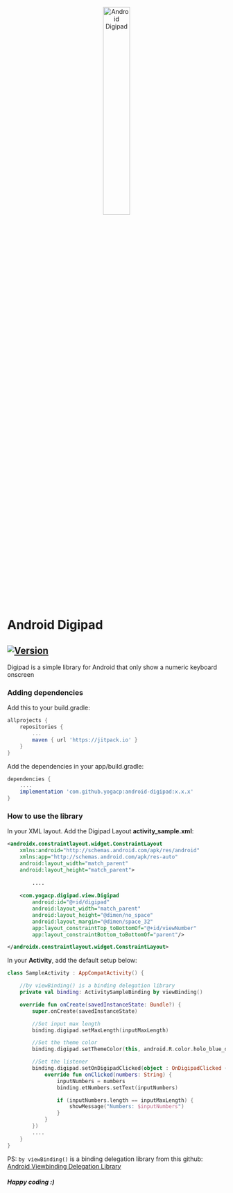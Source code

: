 <p align="center">
<img alt="Android Digipad" src="https://raw.githubusercontent.com/yogacp/android-digipad/f81985354e931959da5d9b6747834d015af1726a/assets/digipad_sample.gif" width="35%" />
</p>

Android Digipad
========================================================
[![Version](https://img.shields.io/badge/version-0.1.0-green)](https://github.com/yogacp/android-digipad/releases/tag/0.1.0) 
----------------------------------------------------------

Digipad is a simple library for Android that only show a numeric keyboard onscreen

### Adding dependencies
Add this to your build.gradle:
```groovy
allprojects {
	repositories {
		...
		maven { url 'https://jitpack.io' }
	}
}
```

Add the dependencies in your app/build.gradle:
```groovy
dependencies {
    ....
    implementation 'com.github.yogacp:android-digipad:x.x.x'
}
```

### How to use the library
In your XML layout. Add the Digipad Layout **activity_sample.xml**:
```xml
<androidx.constraintlayout.widget.ConstraintLayout
    xmlns:android="http://schemas.android.com/apk/res/android"
    xmlns:app="http://schemas.android.com/apk/res-auto"
    android:layout_width="match_parent"
    android:layout_height="match_parent">
    
        ....
        
    <com.yogacp.digipad.view.Digipad
        android:id="@+id/digipad"
        android:layout_width="match_parent"
        android:layout_height="@dimen/no_space"
        android:layout_margin="@dimen/space_32"
        app:layout_constraintTop_toBottomOf="@+id/viewNumber"
        app:layout_constraintBottom_toBottomOf="parent"/>

</androidx.constraintlayout.widget.ConstraintLayout>
```

In your **Activity**, add the default setup below:
```kotlin
class SampleActivity : AppCompatActivity() {

    //by viewBinding() is a binding delegation library
    private val binding: ActivitySampleBinding by viewBinding()

    override fun onCreate(savedInstanceState: Bundle?) {
        super.onCreate(savedInstanceState)

        //Set input max length
        binding.digipad.setMaxLength(inputMaxLength)

        //Set the theme color
        binding.digipad.setThemeColor(this, android.R.color.holo_blue_dark)

        //Set the listener
        binding.digipad.setOnDigipadClicked(object : OnDigipadClicked {
            override fun onClicked(numbers: String) {
                inputNumbers = numbers
                binding.etNumbers.setText(inputNumbers)

                if (inputNumbers.length == inputMaxLength) {
                    showMessage("Numbers: $inputNumbers")
                }
            }
        })
        ....
    }
}
```

PS: `by viewBinding()` is a binding delegation library from this github: <a href="https://github.com/yogacp/android-viewbinding" target="_blank">Android Viewbinding Delegation Library</a>


##### Happy coding :)
